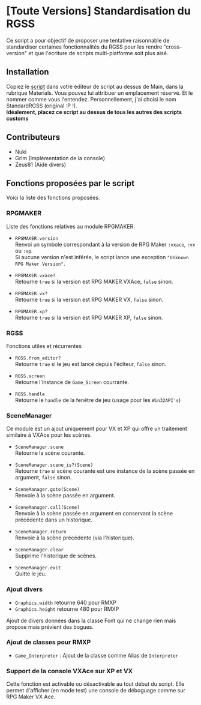 [Toute Versions] Standardisation du RGSS
=======================

Ce script a pour objectif de proposer une tentative raisonnable de standardiser certaines fonctionnalités du RGSS pour les rendre "cross-version" et que l'écriture de scripts multi-platforme soit plus aisé.

## Installation
Copiez le [script](https://github.com/nukiFW/RPGMaker/blob/master/StandardizeRGSS/script.rb) dans votre éditeur de script au dessus de Main, dans la rubrique Materials. Vous pouvez lui attribuer un emplacement réservé. Et le nommer comme vous l'entendez. Personnellement, j'ai choisi le nom StandardRGSS (original :P !).  
**Idéalement, placez ce script au dessus de tous les autres des scripts customs**


## Contributeurs

*    Nuki 
*    Grim (Implémentation de la console)
*    Zeus81 (Aide divers)

## Fonctions proposées par le script 
Voici la liste des fonctions proposées.

### RPGMAKER
Liste des fonctions relatives au module RPGMAKER.

*    `RPGMAKER.version`  
     Renvoi un symbole correspondant à la version de RPG Maker `:vxace`, `:vx` ou `:xp`.  
     Si aucune version n'est inférée, le script lance une exception `"Unknown RPG Maker Version"`.

*    `RPGMAKER.vxace?`  
     Retourne `true` si la version est RPG MAKER VXAce, `false` sinon. 

*    `RPGMAKER.vx?`  
     Retourne `true` si la version est RPG MAKER VX, `false` sinon. 

*    `RPGMAKER.xp?`  
     Retourne `true` si la version est RPG MAKER XP, `false` sinon. 

### RGSS
Fonctions utiles et récurrentes

*    `RGSS.from_editor?`  
     Retourne `true` si le jeu est lancé depuis l'éditeur, `false` sinon. 

*    `RGSS.screen`  
     Retourne l'instance de `Game_Screen` courrante.

*    `RGSS.handle`  
     Retourne le `handle` de la fenêtre de jeu (usage pour les `Win32API's`)

### SceneManager
Ce module est un ajout uniquement pour VX et XP qui offre un traitement similaire à VXAce pour les scènes.

*    `SceneManager.scene`  
     Retourne la scène courante. 

*    `SceneManager.scene_is?(Scene)`  
     Retourne `true` si scène courante est une instance de la scène passée en argument, `false` sinon. 

*    `SceneManager.goto(Scene)`  
     Renvoie à la scène passée en argument.

*    `SceneManager.call(Scene)`  
     Renvoie à la scène passée en argument en conservant la scène précédente dans un historique.

*    `SceneManager.return`  
     Renvoie à la scène précédente (via l'historique).

*    `SceneManager.clear`  
     Supprime l'historique de scènes.

*    `SceneManager.exit`  
     Quitte le jeu.

### Ajout divers

*    `Graphics.width` retourne 640 pour RMXP
*    `Graphics.height` retourne 480 pour RMXP

Ajout de divers données dans la classe Font qui ne change rien mais propose mais prévient des bogues.


### Ajout de classes pour RMXP

*    `Game_Interpreter` : Ajout de la classe comme Alias de `Interpreter`

### Support de la console VXAce sur XP et VX
Cette fonction est activable ou désactivable au tout début du script. Elle permet d'afficher (en mode test) une console de déboguage comme sur RPG Maker VX Ace.
